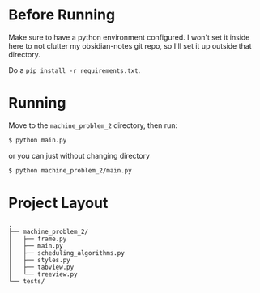 # Before Running

Make sure to have a python environment configured. I won't set it inside here to not clutter my obsidian-notes git repo, so I'll set it up outside that directory.

Do a `pip install -r requirements.txt`.

# Running

Move to the `machine_problem_2` directory, then run:

```bash
$ python main.py
```

or you can just without changing directory

```bash
$ python machine_problem_2/main.py
```

# Project Layout

```
.
├── machine_problem_2/
│   ├── frame.py
│   ├── main.py
│   ├── scheduling_algorithms.py
│   ├── styles.py
│   ├── tabview.py
│   └── treeview.py
└── tests/
```
